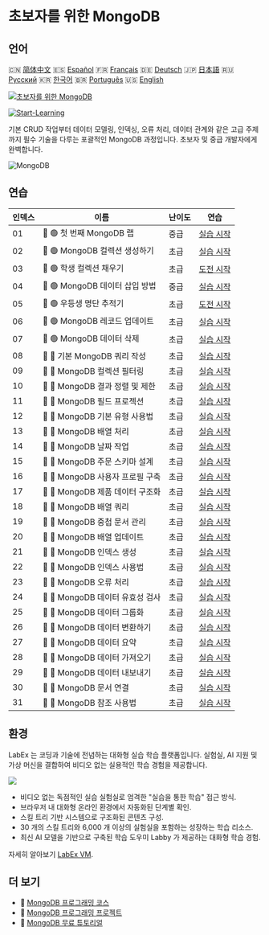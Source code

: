 # 초보자를 위한 MongoDB

## 언어

🇨🇳 [简体中文](README_zh.md) 🇪🇸 [Español](README_es.md) 🇫🇷 [Français](README_fr.md) 🇩🇪 [Deutsch](README_de.md) 🇯🇵 [日本語](README_ja.md) 🇷🇺 [Русский](README_ru.md) 🇰🇷 [한국어](README_ko.md) 🇧🇷 [Português](README_pt.md) 🇺🇸 [English](README.md) 

[![초보자를 위한 MongoDB](https://cover-creator.labex.io/mongodb-for-beginners.png?lang=ko)](https://labex.io/ko/courses/mongodb-for-beginners)

[![Start-Learning](https://img.shields.io/badge/Start-Learning-whitesmoke?style=for-the-badge)](https://labex.io/ko/courses/mongodb-for-beginners)

기본 CRUD 작업부터 데이터 모델링, 인덱싱, 오류 처리, 데이터 관계와 같은 고급 주제까지 필수 기술을 다루는 포괄적인 MongoDB 과정입니다. 초보자 및 중급 개발자에게 완벽합니다.

![MongoDB](https://img.shields.io/badge/MongoDB-whitesmoke?style=for-the-badge&logo=mongodb)


## 연습

|   인덱스 | 이름                             | 난이도   | 연습                                                                                                                  |
|----------|----------------------------------|----------|-----------------------------------------------------------------------------------------------------------------------|
|       01 | 📖 🟢 첫 번째 MongoDB 랩         | 중급     | <a target='_blank' href='https://labex.io/ko/tutorials/mongodb-your-first-mongodb-lab-420660'>실습 시작</a>           |
|       02 | 📖 🟢 MongoDB 컬렉션 생성하기    | 초급     | <a target='_blank' href='https://labex.io/ko/tutorials/mongodb-create-mongodb-collection-420695'>실습 시작</a>        |
|       03 | 🎯 🟢 학생 컬렉션 채우기         | 초급     | <a target='_blank' href='https://labex.io/ko/tutorials/mongodb-populate-the-students-collection-425481'>도전 시작</a> |
|       04 | 📖 🟢 MongoDB 데이터 삽입 방법   | 중급     | <a target='_blank' href='https://labex.io/ko/tutorials/mongodb-insert-data-in-mongodb-420696'>실습 시작</a>           |
|       05 | 🎯 🟢 우등생 명단 추적기         | 초급     | <a target='_blank' href='https://labex.io/ko/tutorials/mongodb-honor-roll-tracker-425476'>도전 시작</a>               |
|       06 | 📖 🟢 MongoDB 레코드 업데이트    | 초급     | <a target='_blank' href='https://labex.io/ko/tutorials/mongodb-update-mongodb-records-420823'>실습 시작</a>           |
|       07 | 📖 🟢 MongoDB 데이터 삭제        | 초급     | <a target='_blank' href='https://labex.io/ko/tutorials/mongodb-delete-mongodb-data-420822'>실습 시작</a>              |
|       08 | 📖 🔵 기본 MongoDB 쿼리 작성     | 초급     | <a target='_blank' href='https://labex.io/ko/tutorials/mongodb-write-basic-mongodb-queries-420824'>실습 시작</a>      |
|       09 | 📖 🔵 MongoDB 컬렉션 필터링      | 초급     | <a target='_blank' href='https://labex.io/ko/tutorials/mongodb-filter-mongodb-collections-421806'>실습 시작</a>       |
|       10 | 📖 🔵 MongoDB 결과 정렬 및 제한  | 초급     | <a target='_blank' href='https://labex.io/ko/tutorials/mongodb-sort-and-limit-mongodb-results-421807'>실습 시작</a>   |
|       11 | 📖 🔵 MongoDB 필드 프로젝션      | 초급     | <a target='_blank' href='https://labex.io/ko/tutorials/mongodb-project-mongodb-fields-422089'>실습 시작</a>           |
|       12 | 📖 🔵 MongoDB 기본 유형 사용법   | 초급     | <a target='_blank' href='https://labex.io/ko/tutorials/mongodb-use-mongodb-basic-types-422097'>실습 시작</a>          |
|       13 | 📖 🔵 MongoDB 배열 처리          | 초급     | <a target='_blank' href='https://labex.io/ko/tutorials/mongodb-handle-mongodb-arrays-422084'>실습 시작</a>            |
|       14 | 📖 🔵 MongoDB 날짜 작업          | 초급     | <a target='_blank' href='https://labex.io/ko/tutorials/mongodb-work-with-mongodb-dates-422101'>실습 시작</a>          |
|       15 | 📖 🔵 MongoDB 주문 스키마 설계   | 초급     | <a target='_blank' href='https://labex.io/ko/tutorials/mongodb-design-mongodb-order-schema-422080'>실습 시작</a>      |
|       16 | 📖 🔵 MongoDB 사용자 프로필 구축 | 초급     | <a target='_blank' href='https://labex.io/ko/tutorials/mongodb-build-mongodb-user-profiles-422077'>실습 시작</a>      |
|       17 | 📖 🔵 MongoDB 제품 데이터 구조화 | 초급     | <a target='_blank' href='https://labex.io/ko/tutorials/mongodb-structure-mongodb-product-data-422092'>실습 시작</a>   |
|       18 | 📖 🔵 MongoDB 배열 쿼리          | 초급     | <a target='_blank' href='https://labex.io/ko/tutorials/mongodb-query-mongodb-arrays-422090'>실습 시작</a>             |
|       19 | 📖 🔵 MongoDB 중첩 문서 관리     | 초급     | <a target='_blank' href='https://labex.io/ko/tutorials/mongodb-manage-mongodb-embedded-docs-422088'>실습 시작</a>     |
|       20 | 📖 🔵 MongoDB 배열 업데이트      | 초급     | <a target='_blank' href='https://labex.io/ko/tutorials/mongodb-update-mongodb-arrays-422095'>실습 시작</a>            |
|       21 | 📖 🔵 MongoDB 인덱스 생성        | 초급     | <a target='_blank' href='https://labex.io/ko/tutorials/mongodb-create-mongodb-indexes-422078'>실습 시작</a>           |
|       22 | 📖 🔵 MongoDB 인덱스 사용법      | 초급     | <a target='_blank' href='https://labex.io/ko/tutorials/mongodb-use-mongodb-indexes-422098'>실습 시작</a>              |
|       23 | 📖 🔵 MongoDB 오류 처리          | 초급     | <a target='_blank' href='https://labex.io/ko/tutorials/mongodb-handle-mongodb-errors-422085'>실습 시작</a>            |
|       24 | 📖 🔵 MongoDB 데이터 유효성 검사 | 초급     | <a target='_blank' href='https://labex.io/ko/tutorials/mongodb-validate-mongodb-data-422100'>실습 시작</a>            |
|       25 | 📖 🔵 MongoDB 데이터 그룹화      | 초급     | <a target='_blank' href='https://labex.io/ko/tutorials/mongodb-group-mongodb-data-422083'>실습 시작</a>               |
|       26 | 📖 🔵 MongoDB 데이터 변환하기    | 초급     | <a target='_blank' href='https://labex.io/ko/tutorials/mongodb-transform-mongodb-data-422094'>실습 시작</a>           |
|       27 | 📖 🔵 MongoDB 데이터 요약        | 초급     | <a target='_blank' href='https://labex.io/ko/tutorials/mongodb-summarize-mongodb-data-422093'>실습 시작</a>           |
|       28 | 📖 🔵 MongoDB 데이터 가져오기    | 초급     | <a target='_blank' href='https://labex.io/ko/tutorials/mongodb-import-mongodb-data-422086'>실습 시작</a>              |
|       29 | 📖 🔵 MongoDB 데이터 내보내기    | 초급     | <a target='_blank' href='https://labex.io/ko/tutorials/mongodb-export-mongodb-data-422081'>실습 시작</a>              |
|       30 | 📖 🔵 MongoDB 문서 연결          | 초급     | <a target='_blank' href='https://labex.io/ko/tutorials/mongodb-link-mongodb-documents-422087'>실습 시작</a>           |
|       31 | 📖 🔵 MongoDB 참조 사용법        | 초급     | <a target='_blank' href='https://labex.io/ko/tutorials/mongodb-use-mongodb-references-422099'>실습 시작</a>           |

## 환경

LabEx 는 코딩과 기술에 전념하는 대화형 실습 학습 플랫폼입니다. 실험실, AI 지원 및 가상 머신을 결합하여 비디오 없는 실용적인 학습 경험을 제공합니다.

![](https://tutorial-screenshot.getvm.io/images/vm-1725247253.png)

- 비디오 없는 독점적인 실습 실험실로 엄격한 "실습을 통한 학습" 접근 방식.
- 브라우저 내 대화형 온라인 환경에서 자동화된 단계별 확인.
- 스킬 트리 기반 시스템으로 구조화된 콘텐츠 구성.
- 30 개의 스킬 트리와 6,000 개 이상의 실험실을 포함하는 성장하는 학습 리소스.
- 최신 AI 모델을 기반으로 구축된 학습 도우미 Labby 가 제공하는 대화형 학습 경험.

자세히 알아보기 [LabEx VM](https://support.labex.io/using-labex/virtual-machine).

## 더 보기

- 🔗 [MongoDB 프로그래밍 코스](https://github.com/labex-labs/awesome-programming-courses)
- 🔗 [MongoDB 프로그래밍 프로젝트](https://github.com/labex-labs/awesome-programming-projects)
- 🔗 [MongoDB 무료 튜토리얼](https://github.com/labex-labs/mongodb-free-tutorials)


